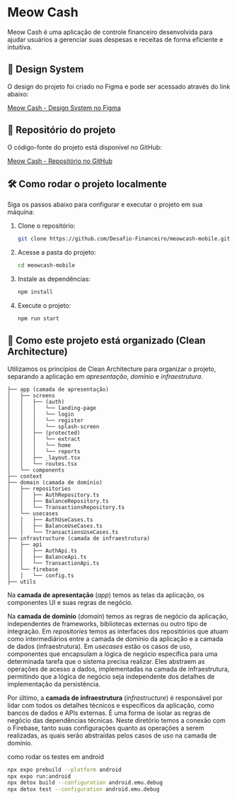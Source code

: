 # Meow Cash

Meow Cash é uma aplicação de controle financeiro desenvolvida para ajudar usuários a gerenciar suas despesas e receitas
de forma eficiente e intuitiva.

## 🎨 Design System

O design do projeto foi criado no Figma e pode ser acessado através do link abaixo:

[Meow Cash - Design System no Figma](https://www.figma.com/design/ZBEKS9dKjiqHyXigdg8Yj0/Meowcash?node-id=2017-1473&p=f)

## 📂 Repositório do projeto

O código-fonte do projeto está disponível no GitHub:

[Meow Cash - Repositório no GitHub](https://github.com/Desafio-Financeiro/meowcash-mobile)

## 🛠️ Como rodar o projeto localmente

Siga os passos abaixo para configurar e executar o projeto em sua máquina:

1. Clone o repositório:
   ```bash
   git clone https://github.com/Desafio-Financeiro/meowcash-mobile.git
   ```

2. Acesse a pasta do projeto:
   ```bash
   cd meowcash-mobile
   ```

3. Instale as dependências:
   ```bash
   npm install
   ```

4. Execute o projeto:
   ```bash
   npm run start
   ```

## 📂 Como este projeto está organizado (Clean Architecture)

Utilizamos os princípios de Clean Architecture para organizar o projeto, separando a aplicação em _apresentação_, _domínio_ e _infraestrutura_.

```
├── app (camada de apresentação)
│   ├── screens
│   │   ├── (auth)
│   │   │   └── landing-page
│   │   │   └── login
│   │   │   └── register
│   │   │   └── splash-screen
│   │   ├── (protected)
│   │   │   └── extract
│   │   │   └── home
│   │   │   └── reports
│   │   ├── _layout.tsx
│   │   └── routes.tsx
│   └── components
├── context
├── domain (camada de domínio)
│   ├── repositories
│   │   ├── AuthRepository.ts
│   │   ├── BalanceRepository.ts
│   │   └── TransactionsRepository.ts
│   └── usecases
│   │   ├── AuthUseCases.ts
│   │   ├── BalanceUseCases.ts
│   │   └── TransactionsUseCases.ts
├── infrastructure (camada de infraestrutura)
│   ├── api
│   │   ├── AuthApi.ts
│   │   ├── BalanceApi.ts
│   │   └── TransactionApi.ts
│   └── firebase
│   │   └── config.ts
├── utils
```

Na **camada de apresentação** (_app_) temos as telas da aplicação, os componentes UI e suas regras de negócio.

Na **camada de domínio** (_domain_) temos as regras de negócio da aplicação, independentes de frameworks, bibliotecas externas ou outro tipo de integração. Em _repositories_ temos as interfaces dos repositórios que atuam como intermediários entre a camada de domínio da aplicação e a camada de dados (infraestrutura). Em _usecases_  estão os casos de uso, componentes que encapsulam a lógica de negócio específica para uma determinada tarefa que o sistema precisa realizar. Eles abstraem as operações de acesso a dados, implementadas na camada de infraestrutura, permitindo que a lógica de negócio seja independente dos detalhes de implementação da persistência.

Por último, a **camada de infraestrutura** (_infrastructure_) é responsável por lidar com todos os detalhes técnicos e específicos da aplicação, como bancos de dados e APIs externas. É uma forma de isolar as regras de negócio das dependências técnicas. Neste diretório temos a conexão com o Firebase, tanto suas configurações quanto as operações a serem realizadas, as quais serão abstraídas pelos casos de uso na camada de domínio.

como rodar os testes em android
```bash
npx expo prebuild --platform android
npx expo run:android
npx detox build --configuration android.emu.debug
npx detox test --configuration android.emu.debug

```